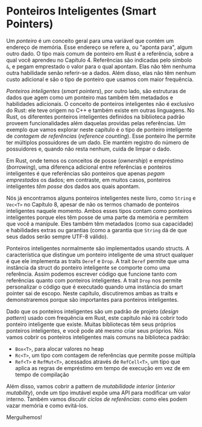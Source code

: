 # Ponteiros Inteligentes (Smart Pointers)

Um _ponteiro_ é um conceito geral para uma variável que contém um endereço de
memória. Esse endereço se refere a, ou "aponta para", algum outro dado. O tipo
mais comum de ponteiro em Rust é a referência, sobre a qual você aprendeu no
Capítulo 4. Referências são indicadas pelo símbolo `&`, e pegam emprestado o
valor para o qual apontam. Elas não têm nenhuma outra habilidade senão
referir-se a dados. Além disso, elas não têm nenhum custo adicional e são o tipo
de ponteiro que usamos com maior frequência.

_Ponteiros inteligentes_ (_smart pointers_), por outro lado, são estruturas de
dados que agem como um ponteiro mas também têm metadados e habilidades
adicionais. O conceito de ponteiros inteligentes não é exclusivo do Rust: ele
teve origem no C++ e também existe em outras linguagens. No Rust, os diferentes
ponteiros inteligentes definidos na biblioteca padrão proveem funcionalidades
além daquelas providas pelas referências. Um exemplo que vamos explorar neste
capítulo é o tipo de ponteiro inteligente de _contagem de referências_
(_reference counting_). Esse ponteiro lhe permite ter múltiplos possuidores de
um dado. Ele mantém registro do número de possuidores e, quando não resta
nenhum, cuida de limpar o dado.

Em Rust, onde temos os conceitos de posse (_ownership_) e empréstimo
(_borrowing_), uma diferença adicional entre referências e ponteiros
inteligentes é que referências são ponteiros que apenas _pegam emprestados_ os
dados; em contraste, em muitos casos, ponteiros inteligentes _têm posse_ dos
dados aos quais apontam.

Nós já encontramos alguns ponteiros inteligentes neste livro, como `String` e
`Vec<T>` no Capítulo 8, apesar de não os termos chamado de ponteiros
inteligentes naquele momento. Ambos esses tipos contam como ponteiros
inteligentes porque eles têm posse de uma parte da memória e permitem que você a
manipule. Eles também têm metadados (como sua capacidade) e habilidades extras
ou garantias (como a garantia que `String` dá de que seus dados serão sempre
UTF-8 válido).

Ponteiros inteligentes normalmente são implementados usando structs. A
característica que distingue um ponteiro inteligente de uma struct qualquer é
que ele implementa as traits `Deref` e `Drop`. A trait `Deref` permite que uma
instância da struct do ponteiro inteligente se comporte como uma referência.
Assim podemos escrever código que funcione tanto com referências quanto com
ponteiros inteligentes. A trait `Drop` nos permite personalizar o código que é
executado quando uma instância do smart pointer sai de escopo. Neste capítulo,
discutiremos ambas as traits e demonstraremos porque são importantes para
ponteiros inteligentes.

Dado que os ponteiros inteligentes são um padrão de projeto (_design pattern_)
usado com frequência em Rust, este capítulo não irá cobrir todo ponteiro
inteligente que existe. Muitas bibliotecas têm seus próprios ponteiros
inteligentes, e você pode até mesmo criar seus próprios. Nós vamos cobrir os
ponteiros inteligentes mais comuns na biblioteca padrão:

- `Box<T>`, para alocar valores no heap
- `Rc<T>`, um tipo com contagem de referências que permite posse múltipla
- `Ref<T>` e `RefMut<T>`, acessados através de `RefCell<T>`, um tipo que aplica
  as regras de empréstimo em tempo de execução em vez de em tempo de compilação

Além disso, vamos cobrir a pattern de _mutabilidade interior_ (_interior
mutability_), onde um tipo imutável expõe uma API para modificar um valor
interno. Também vamos discutir _ciclos de referências_: como eles podem vazar
memória e como evitá-los.

Mergulhemos!
